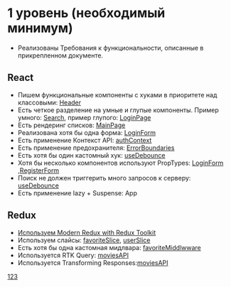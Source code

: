# 1 уровень (необходимый минимум)
* Реализованы Требования к функциональности, описанные в прикрепленном документе.

## React

* Пишем функциональные компоненты c хуками в приоритете над классовыми: [Header](../src/components/Header/Header.jsx)
* Есть четкое разделение на умные и глупые компоненты. Пример умного: [Search](../src/components/Search/Search.jsx), пример глупого: [LoginPage](../src/pages/LoginPage/LoginPage.jsx)
* Есть рендеринг списков: [MainPage](../src/pages/MainPage/MainPage.js)
* Реализована хотя бы одна форма: [LoginForm](../src/components/AuthComponents/Forms/LoginForm.js)
* Есть применение Контекст API: [authContext](../src/store/context/authContext.js)
* Есть применение предохранителя: [ErrorBoundaries](../src/components/ErrorBoundaries/ErrorBoundaries.js)
* Есть хотя бы один кастомный хук: [useDebounce](../src/hooks/useDebounce.js)
* Хотя бы несколько компонентов используют PropTypes:  [LoginForm](../src/components/AuthComponents/Forms/LoginForm.js) ,[RegisterForm](../src/components/AuthComponents/Forms/RegisterForm.js)
* Поиск не должен триггерить много запросов к серверу:  [useDebounce](../src/hooks/useDebounce.js)
* Есть применение lazy + Suspense: App

## Redux
* [Используем Modern Redux with Redux Toolkit](./main/src/store/store.js)
* Используем слайсы: [favoriteSlice](../src/store/slices/favoriteSlice.js),  [userSlice](../src/store/slices/userSlice.js)
* Есть хотя бы одна кастомная мидлвара: [favoriteMiddlwware](../src/store/middleware/favoriteMiddleware.js)
* Используется RTK Query: [moviesAPI](../src/store/API/moviesAPI.js)
* Используется Transforming Responses:[moviesAPI](../src/store/API/moviesAPI.js)

[123](./main/)
